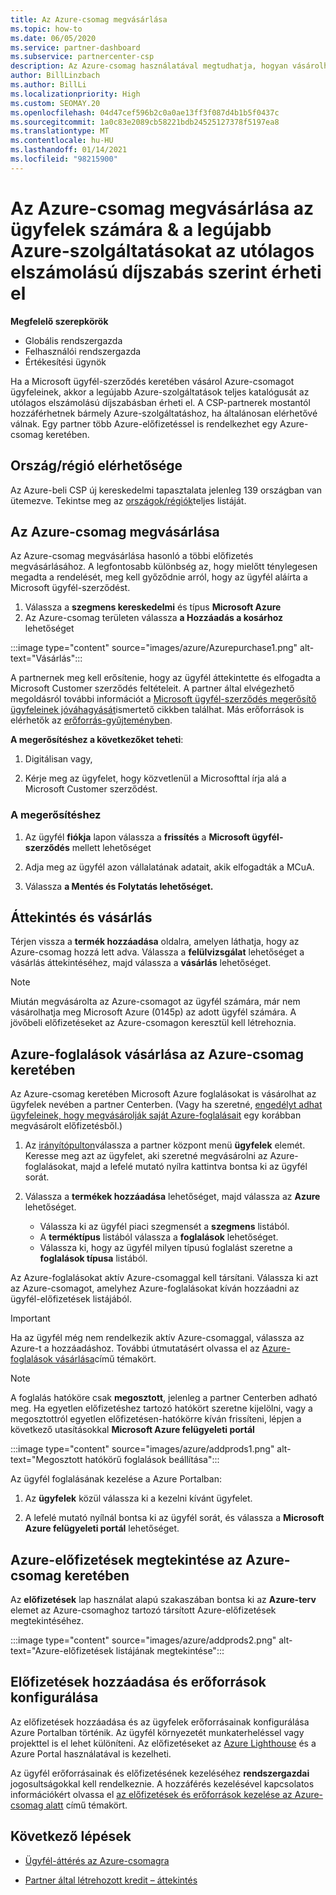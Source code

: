 ```yaml
---
title: Az Azure-csomag megvásárlása
ms.topic: how-to
ms.date: 06/05/2020
ms.service: partner-dashboard
ms.subservice: partnercenter-csp
description: Az Azure-csomag használatával megtudhatja, hogyan vásárolhat egy vagy több Azure-előfizetést, az Azure-foglalásokat, az erőforrások konfigurálását, valamint az előfizetések megtekintését és hozzáadását.
author: BillLinzbach
ms.author: BillLi
ms.localizationpriority: High
ms.custom: SEOMAY.20
ms.openlocfilehash: 04d47cef596b2c0a0ae13ff3f087d4b1b5f0437c
ms.sourcegitcommit: 1a0c83e2089cb58221bdb24525127378f5197ea8
ms.translationtype: MT
ms.contentlocale: hu-HU
ms.lasthandoff: 01/14/2021
ms.locfileid: "98215900"
---
```

# <a name="purchase-the-azure-plan-for-customers--access-the-latest-azure-services-at-pay-as-you-go-rates"></a>Az Azure-csomag megvásárlása az ügyfelek számára & a legújabb Azure-szolgáltatásokat az utólagos elszámolású díjszabás szerint érheti el

**Megfelelő szerepkörök**
- Globális rendszergazda
- Felhasználói rendszergazda
- Értékesítési ügynök

Ha a Microsoft ügyfél-szerződés keretében vásárol Azure-csomagot ügyfeleinek, akkor a legújabb Azure-szolgáltatások teljes katalógusát az utólagos elszámolású díjszabásban érheti el. A CSP-partnerek mostantól hozzáférhetnek bármely Azure-szolgáltatáshoz, ha általánosan elérhetővé válnak. Egy partner több Azure-előfizetéssel is rendelkezhet egy Azure-csomag keretében. 

## <a name="countryregion-availability"></a>Ország/régió elérhetősége

Az Azure-beli CSP új kereskedelmi tapasztalata jelenleg 139 országban van ütemezve. Tekintse meg az [országok/régiók](https://query.prod.cms.rt.microsoft.com/cms/api/am/binary/RE3QN0x)teljes listáját. 

## <a name="how-to-purchase-azure-plan"></a>Az Azure-csomag megvásárlása

Az Azure-csomag megvásárlása hasonló a többi előfizetés megvásárlásához. A legfontosabb különbség az, hogy mielőtt ténylegesen megadta a rendelését, meg kell győződnie arról, hogy az ügyfél aláírta a Microsoft ügyfél-szerződést.

1. Válassza a **szegmens kereskedelmi** és típus **Microsoft Azure** 
2. Az Azure-csomag területen válassza **a Hozzáadás a kosárhoz** lehetőséget

:::image type="content" source="images/azure/Azurepurchase1.png" alt-text="Vásárlás":::

A partnernek meg kell erősítenie, hogy az ügyfél áttekintette és elfogadta a Microsoft Customer szerződés feltételeit. A partner által elvégezhető megoldásról további információt a [Microsoft ügyfél-szerződés megerősítő ügyfeleinek jóváhagyását](confirm-customer-agreement.md)ismertető cikkben találhat. Más erőforrások is elérhetők az [erőforrás-gyűjteményben](https://partner.microsoft.com/resources/collection/Microsoft-Customer-Agreement-in-the-CSP-program#/).

**A megerősítéshez a következőket teheti**: 

1. Digitálisan vagy,

2. Kérje meg az ügyfelet, hogy közvetlenül a Microsofttal írja alá a Microsoft Customer szerződést. 

### <a name="to-confirm"></a>A megerősítéshez 

1. Az ügyfél **fiókja** lapon válassza a **frissítés** a **Microsoft ügyfél-szerződés** mellett lehetőséget  

2. Adja meg az ügyfél azon vállalatának adatait, akik elfogadták a MCuA.

3. Válassza **a Mentés és Folytatás lehetőséget.**  

## <a name="review-and-buy"></a>Áttekintés és vásárlás

Térjen vissza a **termék hozzáadása** oldalra, amelyen láthatja, hogy az Azure-csomag hozzá lett adva. Válassza a **felülvizsgálat** lehetőséget a vásárlás áttekintéséhez, majd válassza a **vásárlás** lehetőséget. 

>[!Note]
>Miután megvásárolta az Azure-csomagot az ügyfél számára, már nem vásárolhatja meg Microsoft Azure (0145p) az adott ügyfél számára. A jövőbeli előfizetéseket az Azure-csomagon keresztül kell létrehoznia.

## <a name="purchase-azure-reservations-under-the-azure-plan"></a>Azure-foglalások vásárlása az Azure-csomag keretében 
  
Az Azure-csomag keretében Microsoft Azure foglalásokat is vásárolhat az ügyfelek nevében a partner Centerben. (Vagy ha szeretné, [engedélyt adhat ügyfeleinek, hogy megvásárolják saját Azure-foglalásait](give-customers-permission.md) egy korábban megvásárolt előfizetésből.)

1. Az [irányítópulton](https://partner.microsoft.com/dashboard/)válassza a partner központ menü **ügyfelek** elemét. Keresse meg azt az ügyfelet, aki szeretné megvásárolni az Azure-foglalásokat, majd a lefelé mutató nyílra kattintva bontsa ki az ügyfél sorát.

2. Válassza a **termékek hozzáadása** lehetőséget, majd válassza az **Azure** lehetőséget. 

   - Válassza ki az ügyfél piaci szegmensét a **szegmens** listából.
   - A **terméktípus** listából válassza a **foglalások** lehetőséget.
   - Válassza ki, hogy az ügyfél milyen típusú foglalást szeretne a **foglalások típusa** listából.

Az Azure-foglalásokat aktív Azure-csomaggal kell társítani. Válassza ki azt az Azure-csomagot, amelyhez Azure-foglalásokat kíván hozzáadni az ügyfél-előfizetések listájából. 

>[!Important] 
>Ha az ügyfél még nem rendelkezik aktív Azure-csomaggal, válassza az Azure-t a hozzáadáshoz. További útmutatásért olvassa el az [Azure-foglalások vásárlása](azure-reservations-buying.md#purchase-azure-reservations)című témakört.

>[!Note]
>A foglalás hatóköre csak **megosztott**, jelenleg a partner Centerben adható meg. Ha egyetlen előfizetéshez tartozó hatókört szeretne kijelölni, vagy a megosztottról egyetlen előfizetésen-hatókörre kíván frissíteni, lépjen a következő utasításokkal **Microsoft Azure felügyeleti portál** 

:::image type="content" source="images/azure/addprods1.png" alt-text="Megosztott hatókörű foglalások beállítása":::

Az ügyfél foglalásának kezelése a Azure Portalban: 

1. Az **ügyfelek** közül válassza ki a kezelni kívánt ügyfelet. 

2. A lefelé mutató nyílnál bontsa ki az ügyfél sorát, és válassza a **Microsoft Azure felügyeleti portál** lehetőséget.  
 
## <a name="view-azure-subscriptions-under-the-azure-plan"></a>Azure-előfizetések megtekintése az Azure-csomag keretében

Az **előfizetések** lap használat alapú szakaszában bontsa ki az **Azure-terv** elemet az Azure-csomaghoz tartozó társított Azure-előfizetések megtekintéséhez.

:::image type="content" source="images/azure/addprods2.png" alt-text="Azure-előfizetések listájának megtekintése"::: 


## <a name="add-subscriptions-and-configure-resources"></a>Előfizetések hozzáadása és erőforrások konfigurálása

Az előfizetések hozzáadása és az ügyfelek erőforrásainak konfigurálása Azure Portalban történik. Az ügyfél környezetét munkaterheléssel vagy projekttel is el lehet különíteni. Az előfizetéseket az [Azure Lighthouse](https://azure.microsoft.com/services/azure-lighthouse/) és a Azure Portal használatával is kezelheti. 

Az ügyfél erőforrásainak és előfizetésének kezeléséhez **rendszergazdai** jogosultságokkal kell rendelkeznie. A hozzáférés kezelésével kapcsolatos információkért olvassa el [az előfizetések és erőforrások kezelése az Azure-csomag alatt](azure-plan-manage.md) című témakört.

## <a name="next-steps"></a>Következő lépések

- [Ügyfél-áttérés az Azure-csomagra](azure-plan-transition.md)

- [Partner által létrehozott kredit – áttekintés](partner-earned-credit.md)
